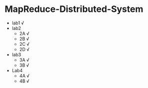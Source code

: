 # MapReduce-Distributed-System

* lab1 √
* lab2 
  * 2A √
  * 2B √
  * 2C √
  * 2D √
* lab3
  * 3A √
  * 3B √
* Lab4
  * 4A √
  * 4B √
